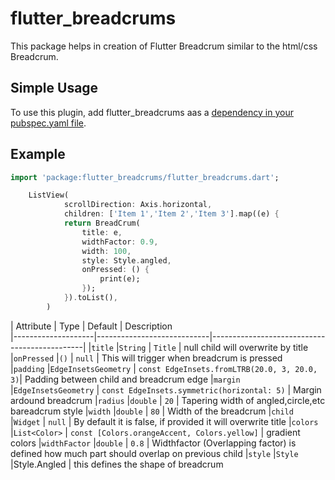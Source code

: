 # flutter_breadcrums

This package helps in creation of Flutter Breadcrum similar to the html/css Breadcrum.

## Simple Usage

To use this plugin, add flutter_breadcrums aas a [dependency in your pubspec.yaml file](https://flutter.io/platform-plugins/).

## Example 

```dart
import 'package:flutter_breadcrums/flutter_breadcrums.dart';
```

```dart
    ListView(
            scrollDirection: Axis.horizontal,
            children: ['Item 1','Item 2','Item 3'].map((e) {
            return BreadCrum(
                title: e,
                widthFactor: 0.9,
                width: 100,
                style: Style.angled,
                onPressed: () {
                    print(e);
                });
            }).toList(),
        )
```
| Attribute          | Type                       | Default                                      | Description   
|--------------------|----------------------------|----------------------------------------------|
|`title`             |`String`                    | `Title`                                      | null child will overwrite by title
|`onPressed`         |`()`                        | `null`                                       | This will trigger when breadcrum is pressed  
|`padding`           |`EdgeInsetsGeometry`        | `const EdgeInsets.fromLTRB(20.0, 3, 20.0, 3)`| Padding between child and breadcrum edge
|`margin`            |`EdgeInsetsGeometry`        | `const EdgeInsets.symmetric(horizontal: 5)`  | Margin ardound breadcrum
|`radius`            |`double`                    | `20`                                         | Tapering width of angled,circle,etc bareadcrum style 
|`width`             |`double`                    | `80`                                         | Width of the breadcrum
|`child`             |`Widget`                    | `null`                                       | By default it is false, if provided it will overwrite title
|`colors`            |`List<Color>`               | `const [Colors.orangeAccent, Colors.yellow]` | gradient colors 
|`widthFactor`       |`double`                    | `0.8`                                        | Widthfactor (Overlapping factor) is defined how much part should overlap on previous child 
|`style`             |`Style`                     |Style.Angled                                  | this defines the shape of breadcrum
